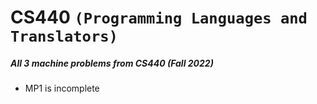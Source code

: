 CS440 `(Programming Languages and Translators)`
==========================

##### All 3 machine problems from CS440 (Fall 2022)
* MP1 is incomplete

